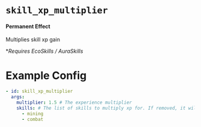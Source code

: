 # `skill_xp_multiplier`
#### Permanent Effect

Multiplies skill xp gain

**Requires EcoSkills / AuraSkills*

# Example Config
```yaml
- id: skill_xp_multiplier
  args:
    multiplier: 1.5 # The experience multiplier
    skills: # The list of skills to multiply xp for. If removed, it will multiply all skills.
      - mining
      - combat 
```
